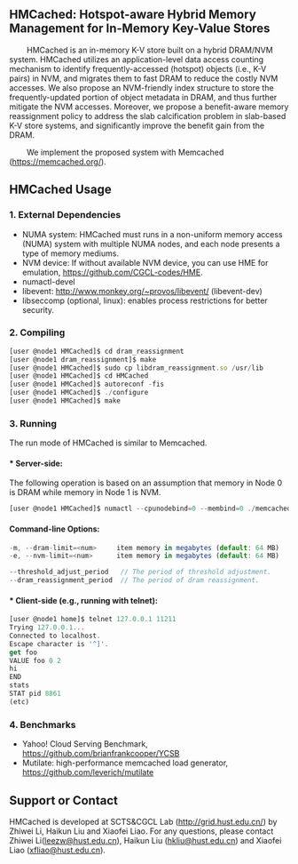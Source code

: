 ## HMCached: Hotspot-aware Hybrid Memory Management for In-Memory Key-Value Stores

&#160; &#160; &#160; &#160; HMCached is an in-memory K-V store built on a
hybrid DRAM/NVM system. HMCached utilizes an application-level data access counting mechanism to identify frequently-accessed
(hotspot) objects (i.e., K-V pairs) in NVM, and migrates them to fast DRAM to reduce the costly NVM accesses. We also propose an
NVM-friendly index structure to store the frequently-updated portion of object metadata in DRAM, and thus further mitigate the NVM
accesses. Moreover, we propose a benefit-aware memory reassignment policy to address the slab calcification problem in slab-based
K-V store systems, and significantly improve the benefit gain from the DRAM.

&#160; &#160; &#160; &#160; We implement the proposed system with Memcached (https://memcached.org/). 

HMCached Usage
------------

### 1. External Dependencies

* NUMA system: HMCached must runs in a non-uniform memory access (NUMA) system with multiple NUMA nodes,
               and each node presents a type of memory mediums.
* NVM device: If without available NVM device, you can use HME for emulation, https://github.com/CGCL-codes/HME.
* numactl-devel
* libevent: http://www.monkey.org/~provos/libevent/ (libevent-dev)
* libseccomp (optional, linux): enables process restrictions for better
  security.

### 2. Compiling

```javascript
[user @node1 HMCached]$ cd dram_reassignment
[user @node1 dram_reassignment]$ make
[user @node1 HMCached]$ sudo cp libdram_reassignment.so /usr/lib
[user @node1 HMCached]$ cd HMCached
[user @node1 HMCached]$ autoreconf -fis 
[user @node1 HMCached]$ ./configure
[user @node1 HMCached]$ make
```
### 3. Running

The run mode of HMCached is similar to Memcached.

#### * Server-side:

The following operation is based on an assumption that memory in Node 0 is DRAM while memory in Node 1 is NVM.
```javascript
[user @node1 HMCached]$ numactl --cpunodebind=0 --membind=0 ./memcached -l 127.0.0.1 -p 11211
```
#### Command-line Options:
```javascript
-m, --dram-limit=<num>     item memory in megabytes (default: 64 MB)
-e, --nvm-limit=<num>      item memory in megabytes (default: 64 MB)

--threshold_adjust_period   // The period of threshold adjustment.
--dram_reassignment_period  // The period of dram reassignment.
```

#### * Client-side (e.g., running with telnet):
```javascript
[user @node1 home]$ telnet 127.0.0.1 11211
Trying 127.0.0.1...
Connected to localhost.
Escape character is '^]'.
get foo
VALUE foo 0 2
hi
END
stats
STAT pid 8861
(etc)
```

### 4. Benchmarks

* Yahoo! Cloud Serving Benchmark, https://github.com/brianfrankcooper/YCSB
* Mutilate: high-performance memcached load generator, https://github.com/leverich/mutilate

Support or Contact
------------
HMCached is developed at SCTS&CGCL Lab (http://grid.hust.edu.cn/) by Zhiwei Li, Haikun Liu and Xiaofei Liao. 
For any questions, please contact Zhiwei Li(leezw@hust.edu.cn),
Haikun Liu (hkliu@hust.edu.cn) and Xiaofei Liao (xfliao@hust.edu.cn).
